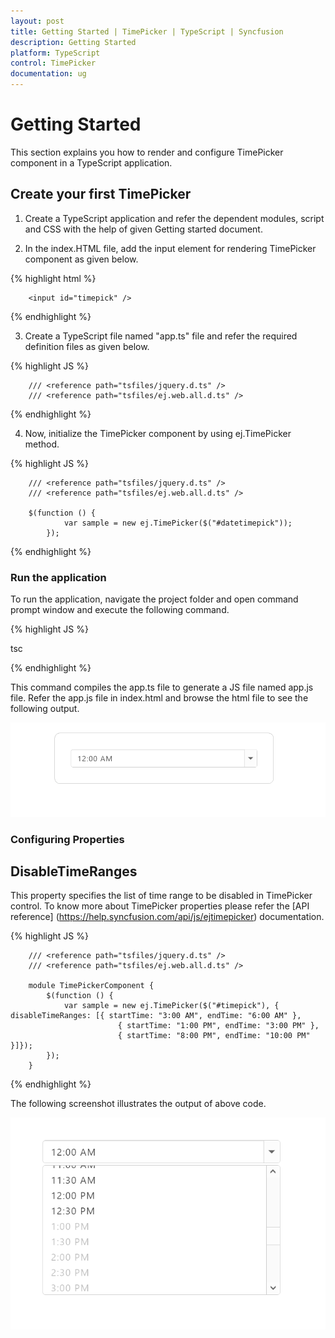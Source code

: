 ```yaml
---
layout: post
title: Getting Started | TimePicker | TypeScript | Syncfusion
description: Getting Started
platform: TypeScript
control: TimePicker
documentation: ug
---
```


# Getting Started

This section explains you how to render and configure TimePicker component in a TypeScript application.


## Create your first TimePicker	

1. Create a TypeScript application and refer the dependent modules, script and CSS with the help of given Getting started document.

2. In the index.HTML file, add the input element for rendering TimePicker component as given below.

{% highlight html %}

        <input id="timepick" />

{% endhighlight %} 

3. Create a TypeScript file named "app.ts" file and refer the required definition files as given below.

{% highlight JS %}

        /// <reference path="tsfiles/jquery.d.ts" />
        /// <reference path="tsfiles/ej.web.all.d.ts" />

{% endhighlight %} 

4. Now, initialize the TimePicker component by using ej.TimePicker method. 

{% highlight JS %}

        /// <reference path="tsfiles/jquery.d.ts" />
        /// <reference path="tsfiles/ej.web.all.d.ts" />

        $(function () {
                var sample = new ej.TimePicker($("#datetimepick"));
            });

{% endhighlight %} 

### Run the application

To run the application, navigate the project folder and open command prompt window and execute the following command.

{% highlight JS %}

tsc

{% endhighlight %} 

This command compiles the app.ts file to generate a JS file named app.js file. 
Refer the app.js file in index.html and browse the html file to see the following output.

![](Getting-Started_images/Getting-Started_img1.png) 

### Configuring Properties

## DisableTimeRanges

This property specifies the list of time range to be disabled in TimePicker control. To know more about TimePicker properties please refer the [API reference] (https://help.syncfusion.com/api/js/ejtimepicker) documentation.

{% highlight JS %}

        /// <reference path="tsfiles/jquery.d.ts" />
        /// <reference path="tsfiles/ej.web.all.d.ts" />

        module TimePickerComponent {
            $(function () {
                var sample = new ej.TimePicker($("#timepick"), { disableTimeRanges: [{ startTime: "3:00 AM", endTime: "6:00 AM" },
                            { startTime: "1:00 PM", endTime: "3:00 PM" },
                            { startTime: "8:00 PM", endTime: "10:00 PM" }]});
            });
        }

{% endhighlight %}


The following screenshot illustrates the output of above code.

![](Getting-Started_images/Getting-Started_img3.png) 
